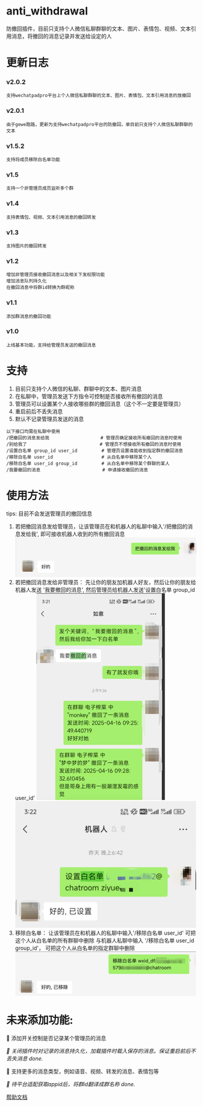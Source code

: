 # anti_withdrawal

防撤回插件，目前只支持个人微信私聊群聊的文本、图片、表情包、视频、文本引用消息，将撤回的消息记录并发送给设定的人

# 更新日志
### v2.0.2
```
支持wechatpadpro平台上个人微信私聊群聊的文本、图片、表情包、文本引用消息的放撤回
```


### v2.0.1
```
由于gewe跑路，更新为支持wechatpadpro平台的防撤回，单目前只支持个人微信私聊群聊的文本
```

### v1.5.2
```
支持将成员移除白名单功能
```

### v1.5
```
支持一个非管理员成员监听多个群
```


### v1.4
```
支持表情包、视频、文本引用消息的撤回转发
```

### v1.3
```
支持图片的撤回转发
```

### v1.2
```
增加非管理员接收撤回消息以及相关下发权限功能
增加消息队列持久化
在撤回消息中将群id转换为群昵称
```

### v1.1

```
添加群消息的撤回功能
```

### v1.0

```
上线基本功能，支持给管理员发送的撤回消息
```

# 支持

1. 目前只支持个人微信的私聊、群聊中的文本、图片消息
2. 在私聊中，管理员发送下方指令可控制是否接收所有撤回的消息
3. 管理员可以设置某个人接收哪些群的撤回消息（这个不一定要是管理员）
4. 重启前后不丢失消息
5. 默认不记录管理员发送的消息

```
以下接口均需在私聊中使用
/把撤回的消息发给我                   # 管理员确定接收所有撤回的消息时使用
/别给我了                           # 管理员不想接收所有撤回的消息时使用
/设置白名单 group_id user_id         # 管理员设置谁能收到指定群的撤回消息
/移除白名单 user_id                  # 从白名单中移除某个人  
/移除白名单 user_id group_id         # 从白名单中移除某个群聊的某人
/我要撤回的消息                       # 申请接收撤回的消息
```

# 使用方法
tips: 目前不会发送管理员的撤回信息
1. 若把撤回消息发给管理员，让该管理员在和机器人的私聊中输入'/把撤回的消息发给我', 即可接收机器人收到的所有撤回消息
![img_1.png](img_1.png)
2. 若把撤回消息发给非管理员： 先让你的朋友加机器人好友，然后让你的朋友给机器人发送 '我要撤回的消息', 然后管理员给机器人发送'设置白名单 group_id user_id'
![img_4.png](img_4.png)
![img_5.png](img_5.png)
3. 移除白名单： 让该管理员在和机器人的私聊中输入'/移除白名单 user_id' 可把这个人从白名单的所有群聊中删除
与机器人私聊中输入 '/移除白名单 user_id group_id'， 可把这个人从白名单的指定群聊中删除
![img_6.png](img_6.png)





# 未来添加功能:

🌟 添加开关控制是否记录某个管理员的消息

_🌟 关闭插件时对记录的消息持久化，加载插件时载入保存的消息。保证重启前后不丢失消息 done._

🌟 支持更多的消息类型，例如语音、视频、转发的消息、表情包等

_🌟 待平台适配获取appid后，将群id翻译成群名称 done._

[帮助文档](https://astrbot.app)
